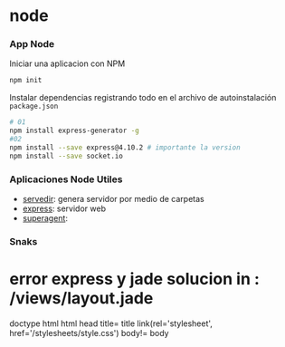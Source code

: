# node

### App Node
Iniciar una aplicacion con NPM
``` bash
npm init
```
Instalar dependencias registrando todo en el archivo de autoinstalación
`package.json` 
``` bash
# 01
npm install express-generator -g
#02
npm install --save express@4.10.2 # importante la version
npm install --save socket.io
```
  
### Aplicaciones Node Utiles

* [servedir](https://github.com/remy/servedir): genera servidor por medio de carpetas
* [express](http://expressjs.com/): servidor web
* [superagent](https://github.com/visionmedia/superagent): 


### Snaks

# error express y jade solucion in : /views/layout.jade
doctype html
html
  head
    title= title
    link(rel='stylesheet', href='/stylesheets/style.css')
  body!= body
